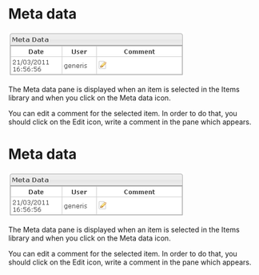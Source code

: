 <!--
author:
    - 'Jérôme Bogaerts'
created_at: '2012-04-12 16:53:28'
updated_at: '2013-03-13 13:32:40'
tags:
    - 'Manage Items'
-->

Meta data
=========

![](../resources/items-metadata.png)

The Meta data pane is displayed when an item is selected in the Items library and when you click on the Meta data icon.

You can edit a comment for the selected item. In order to do that, you should click on the Edit icon, write a comment in the pane which appears.

Meta data
=========

![](../resources/items-metadata.png)

The Meta data pane is displayed when an item is selected in the Items library and when you click on the Meta data icon.

You can edit a comment for the selected item. In order to do that, you should click on the Edit icon, write a comment in the pane which appears.


